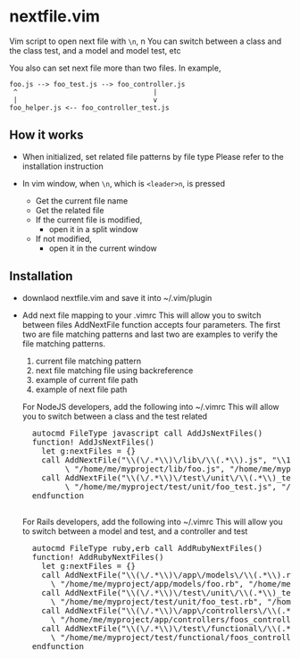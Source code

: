 nextfile.vim
===============

Vim script to open next file with `\n`, <leader>n
You can switch between a class and the class test, and a model and model test, etc

You also can set next file more than two files. In example,

    foo.js --> foo_test.js --> foo_controller.js 
     ^                                  |
     |                                  v
    foo_helper.js <-- foo_controller_test.js
 

How it works
------------

* When initialized, set related file patterns by file type
  Please refer to the installation instruction

* In vim window, when `\n`, which is `<leader>n`, is pressed
    * Get the current file name
    * Get the related file
    * If the current file is modified,
        * open it in a split window
    * If not modified,
        * open it in the current window

Installation
------------

* downlaod nextfile.vim and save it into ~/.vim/plugin
* Add next file mapping to your .vimrc
  This will allow you to switch between files
  AddNextFile function accepts four parameters. 
  The first two are file matching patterns and last two are 
  examples to verify the file matching patterns.
    1. current file matching pattern
    2. next file matching file using backreference
    3. example of current file path
    4. example of next file path
    
  For NodeJS developers, add the following into ~/.vimrc
  This will allow you to switch between a class and the test related

    <pre>
    autocmd FileType javascript call AddJsNextFiles()
    function! AddJsNextFiles()
      let g:nextFiles = {}
      call AddNextFile("\\(\/.*\\)\/lib\/\\(.*\\).js", "\\1\/test\/unit\/\\2_test.js", 
           \ "/home/me/myproject/lib/foo.js", "/home/me/myproject/test/unit/foo_test.js")
      call AddNextFile("\\(\/.*\\)\/test\/unit\/\\(.*\\)_test.js", "\\1\/lib\/\\2.js",
           \ "/home/me/myproject/test/unit/foo_test.js", "/home/me/myproject/lib/foo.js")
    endfunction
    </pre>

  For Rails developers, add the following into ~/.vimrc
  This will allow you to switch between a model and test, and a controller and test
  
    <pre>
    autocmd FileType ruby,erb call AddRubyNextFiles()
    function! AddRubyNextFiles()
      let g:nextFiles = {}
      call AddNextFile("\\(\/.*\\)\/app\/models\/\\(.*\\).rb", "\\1\/test\/unit\/\\2_test.rb",
        \ "/home/me/myproject/app/models/foo.rb", "/home/me/myproject/test/unit/foo_test.rb")
      call AddNextFile("\\(\/.*\\)\/test\/unit\/\\(.*\\)_test.rb", "\\1\/app\/models\/\\2.rb", 
        \ "/home/me/myproject/test/unit/foo_test.rb", "/home/me/myproject/app/models/foo.rb")
      call AddNextFile("\\(\/.*\\)\/app\/controllers\/\\(.*\\).rb", "\\1\/test\/functional\/\\2_test.rb",
        \ "/home/me/myproject/app/controllers/foos_controller.rb", "/home/me/myproject/test/functional/foos_controller_test.rb")
      call AddNextFile("\\(\/.*\\)\/test\/functional\/\\(.*\\)_test.rb", "\\1\/app\/controllers\/\\2.rb",
        \ "/home/me/myproject/test/functional/foos_controller_test.rb", "/home/me/myproject/app/controllers/foos_controller.rb")
    endfunction
    </pre>
